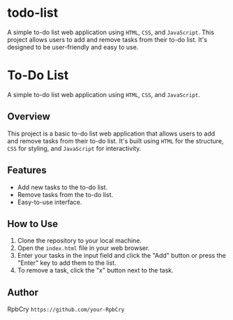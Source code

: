# todo-list
A simple to-do list web application using `HTML`, `CSS`, and `JavaScript`. This project allows users to add and remove tasks from their to-do list. It's designed to be user-friendly and easy to use.
# To-Do List

A simple to-do list web application using `HTML`, `CSS`, and `JavaScript`.

## Overview

This project is a basic to-do list web application that allows users to add and remove tasks from their to-do list. It's built using `HTML` for the structure, `CSS` for styling, and `JavaScript` for interactivity.

## Features

- Add new tasks to the to-do list.
- Remove tasks from the to-do list.
- Easy-to-use interface.

## How to Use

1. Clone the repository to your local machine.
2. Open the ```index.html``` file in your web browser.
3. Enter your tasks in the input field and click the "Add" button or press the "Enter" key to add them to the list.
4. To remove a task, click the "x" button next to the task.

## Author

RpbCry `https://github.com/your-RpbCry`
